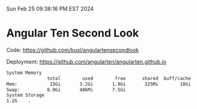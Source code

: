 Sun Feb 25 09:38:16 PM EST 2024

# Angular Ten Second Look

Code: https://github.com/kusl/angulartensecondlook

Deployment: https://github.com/angularten/angularten.github.io

```bash
System Memory
               total        used        free      shared  buff/cache   available
Mem:            15Gi       3.2Gi       1.9Gi       325Mi        10Gi        12Gi
Swap:          8.0Gi       486Mi       7.5Gi
System Storage
1.2G	.
```

